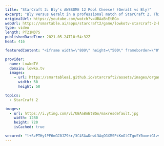 ```yaml
---
title: "StarCraft 2: Bly's AWESOME 12 Pool Cheese! (Geralt vs Bly)"
excerpt: "Bly versus Geralt in a professional match of StarCraft 2. This is a super scrappy game of Zerg versus Protoss where both players lose a lot of workers.  Bly's YouTube channel: https://www.youtube.com/channel/UCK5SPkqU-7KicZFQUXipGgg  Support my work on Patreon: http://www.patreon.com/lowkotv Become a"
originalUrl: https://youtube.com/watch?v=UBAaBnEtBGo
webUrl: https://smartable.ai/apps/starcraft2/game/lowkotv-starcraft-2-blys-awesome-12-pool-cheese-geralt-vs-bly/
type: video
length: PT21M37S
publishedDateTime: 2021-05-24T10:54:32Z
heat: 416

featuredContent: "<iframe width=\"800\" height=\"500\" frameborder=\"0\" src=\"https://www.youtube.com/embed/UBAaBnEtBGo\" allow=\"accelerometer; autoplay; encrypted-media; gyroscope; picture-in-picture\" allowfullscreen></iframe>"

provider:
  name: LowkoTV
  domain: lowko.tv
  images:
    - url: https://smartableai.github.io/starcraft2/assets/images/organizations/lowko.tv-50x50.jpg
      width: 50
      height: 50

topics:
  - StarCraft 2

images:
  - url: https://i.ytimg.com/vi/UBAaBnEtBGo/maxresdefault.jpg
    width: 1280
    height: 720
    isCached: true

secured: "l+SzPTHy1PF6mGC0JZ9kr/3C4SAwDnwL3AqOGXMSPiKmGlCTguSY0uxeiGlzv2ccA6Af6gqSdwjGMt7GsUySxXQcJcGzXpjk7qNOUaK3h6tbRaBm48sxmlIMQ0itHQwv5N7n9a7tnD7EKKa22mhMi2DUtJqv2WVkLIvIGAUZF16JPe5vy40Ppu8MsgReb8ggngxNEOoPsDGSDWSisAWz8UC2yuLUJvhBeXTjSUapjqYmBy5B9MmCfG6N+ca3ZlW1mIZdRUmroqjNKsnoZFTpUNBxnv9E50alVmSdFxi8I2DXBZpPjsIhlV9UjwhhX0BtncC+APkl21gsfHMcL7NmQJRrotfWjID9iMr9WAE2kn1gW3pR6W/qGnPvmVphWpJ35S8sW1aSbrIQ7xBpBnfe9xYy/nwZIFpbxCiYyAOAwY8=;jfXzvlgb4FNFdcInXXAP2w=="
---
```


